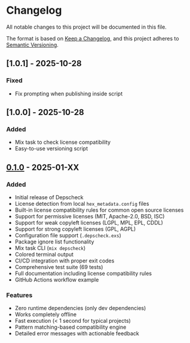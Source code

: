 # Changelog

All notable changes to this project will be documented in this file.

The format is based on [Keep a Changelog](https://keepachangelog.com/en/1.0.0/),
and this project adheres to [Semantic Versioning](https://semver.org/spec/v2.0.0.html).

## [1.0.1] - 2025-10-28

### Fixed

- Fix prompting when publishing inside script



## [1.0.0] - 2025-10-28

### Added

- Mix task to check license compatibility
- Easy-to-use versioning script



## [0.1.0] - 2025-01-XX

### Added
- Initial release of Depscheck
- License detection from local `hex_metadata.config` files
- Built-in license compatibility rules for common open source licenses
- Support for permissive licenses (MIT, Apache-2.0, BSD, ISC)
- Support for weak copyleft licenses (LGPL, MPL, EPL, CDDL)
- Support for strong copyleft licenses (GPL, AGPL)
- Configuration file support (`.depscheck.exs`)
- Package ignore list functionality
- Mix task CLI (`mix depscheck`)
- Colored terminal output
- CI/CD integration with proper exit codes
- Comprehensive test suite (69 tests)
- Full documentation including license compatibility rules
- GitHub Actions workflow example

### Features
- Zero runtime dependencies (only dev dependencies)
- Works completely offline
- Fast execution (< 1 second for typical projects)
- Pattern matching-based compatibility engine
- Detailed error messages with actionable feedback

[0.1.0]: https://github.com/dylanblakemore/depscheck/releases/tag/v0.1.0

